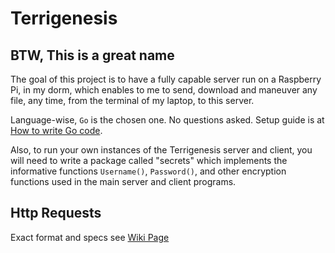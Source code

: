 # Terrigenesis
## BTW, This is a great name

The goal of this project is to have a fully capable server run on a Raspberry Pi, in my dorm, which enables to me to send, download and maneuver any file, any time, from the terminal of my laptop, to this server.

Language-wise, `Go` is the chosen one. No questions asked. Setup guide is at [How to write Go code](https://golang.org/doc/code.html).

Also, to run your own instances of the Terrigenesis server and client, you will need to write a package called "secrets" which implements the informative functions `Username()`, `Password()`, and other encryption functions used in the main server and client programs.

## Http Requests
Exact format and specs see [Wiki Page](https://github.com/TPeterW/Terrigenesis/wiki/Requests)

